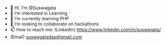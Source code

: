 - 👋 Hi, I’m @Suswagata
- 👀 I’m interested in Learning
- 🌱 I’m currently learning PHP
- 💞️ I’m looking to collaborate on hackathons
- 📫 How to reach me: (LinkedIn) https://www.linkedin.com/in/suswagata/
- (Email) suswagatadas@gmail.com 

<!---
Suswagata/Suswagata is a ✨ special ✨ repository because its `README.md` (this file) appears on your GitHub profile.
You can click the Preview link to take a look at your changes.
--->
